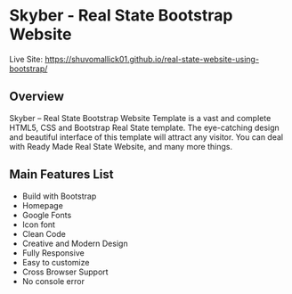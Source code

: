# Skyber - Real State Bootstrap Website

Live Site: https://shuvomallick01.github.io/real-state-website-using-bootstrap/

## Overview

Skyber – Real State Bootstrap Website Template is a vast and complete HTML5, CSS and Bootstrap Real State template. The eye-catching design and beautiful interface of this template will attract any visitor. You can deal with Ready Made Real State Website, and many more things.

## Main Features List

- Build with Bootstrap
- Homepage
- Google Fonts
- Icon font
- Clean Code
- Creative and Modern Design
- Fully Responsive
- Easy to customize
- Cross Browser Support
- No console error
